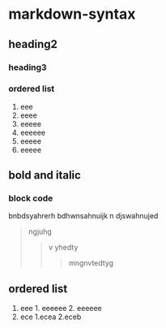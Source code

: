 # markdown-syntax
## heading2
### heading3
### ordered list
1. eee
  2. eeee
   1. eeeee
   2. eeeeee
   1. eeeee
   2. eeeee
  ## bold and italic
  ### block code
  bnbdsyahrerh
  bdhwnsahnuijk
  n djswahnujed
  >ngjuhg
  >>v yhedty
  >>>mngnvtedtyg
  ## ordered list
  1. eee
    1. eeeeee
    2. eeeeee
 2. ece
    1.ecea
    2.eceb
    
   
